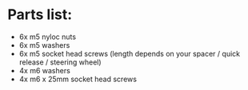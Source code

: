 # Parts list:
- 6x m5 nyloc nuts
- 6x m5 washers
- 6x m5 socket head screws (length depends on your spacer / quick release / steering wheel)
- 4x m6 washers
- 4x m6 x 25mm socket head screws 
